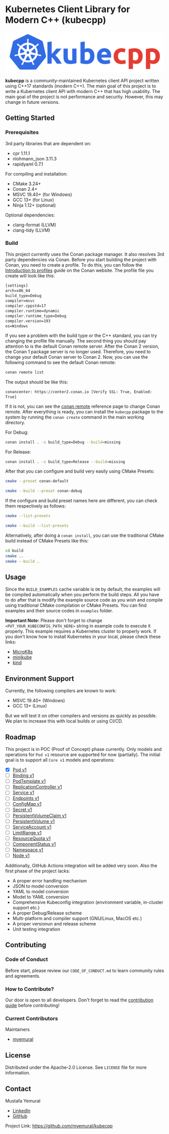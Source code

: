 # Kubernetes Client Library for Modern C++ (kubecpp)

![](/docs/images/kubecpp_logo.png?raw=true)

**kubecpp** is a community-maintained Kubernetes client API project written using C++17 standards (modern C++). The main goal of this project is to write a Kubernetes client API with modern C++ that has high usability. The main goal of the project is not performance and security. However, this may change in future versions.

## Getting Started

### Prerequisites

3rd party libraries that are dependent on:
- cpr 1.11.1
- nlohmann_json 3.11.3
- rapidyaml 0.7.1

For compiling and installation:
- CMake 3.24+
- Conan 2.4+
- MSVC 19.40+ (for Windows)
- GCC 13+ (for Linux)
- Ninja 1.12+ (optional)

Optional dependencies:
- clang-format (LLVM)
- clang-tidy (LLVM)

### Build

This project currently uses the Conan package manager. It also resolves 3rd party dependencies via Conan. Before you start building the project with Conan, you need to create a profile. To do this, you can follow the [Introduction to profiles](https://docs.conan.io/2/reference/config_files/profiles.html) guide on the Conan website. The profile file you create will look like this:

```
[settings]
arch=x86_64
build_type=Debug
compiler=msvc
compiler.cppstd=17
compiler.runtime=dynamic
compiler.runtime_type=Debug
compiler.version=193
os=Windows
```

If you see a problem with the build type or the C++ standard, you can try changing the profile file manually. The second thing you should pay attention to is the default Conan remote server. After the Conan 2 version, the Conan 1 package server is no longer used. Therefore, you need to change your default Conan server to Conan 2. Now, you can use the following command to see the default Conan remote:

```bash
conan remote list
```

The output should be like this:

```
conancenter: https://center2.conan.io [Verify SSL: True, Enabled: True]
```

If it is not, you can see the [conan remote](https://docs.conan.io/1/reference/commands/misc/remote.html) reference page to change Conan remote. After everything is ready, you can install the `kubecpp` package to the system by running the `conan create` command in the main working directory.

For Debug:

```bash
conan install . -s build_type=Debug --build=missing
```

For Release:

```bash
conan install . -s build_type=Release --build=missing
```

After that you can configure and build very easily using CMake Presets:

```bash
cmake --preset conan-default
```

```bash
cmake --build --preset conan-debug
```

If the configure and build preset names here are different, you can check them respectively as follows:

```bash
cmake --list-presets
```

```bash
cmake --build --list-presets
```

Alternatively, after doing a `conan install`, you can use the traditional CMake build instead of CMake Presets like this:

```bash
cd build
cmake ..
cmake --build .
```

## Usage

Since the `BUILD_EXAMPLES` cache variable is `ON` by default, the examples will be compiled automatically when you perform the build steps. All you have to do after that is modify the example source code as you wish and compile using traditional CMake compilation or CMake Presets. You can find examples and their source codes in `examples` folder.

**Important Note:** Please don't forget to change `<PUT_YOUR_KUBECONFIG_PATH_HERE>` string in example code to execute it properly. This example requires a Kubernetes cluster to properly work. If you don't know how to install Kubernetes in your local, please check these links:

- [MicroK8s](https://microk8s.io/#install-microk8s)
- [minikube](https://minikube.sigs.k8s.io/docs/start/?arch=%2Fwindows%2Fx86-64%2Fstable%2F.exe+download)
- [kind](https://kind.sigs.k8s.io/docs/user/quick-start/)

## Environment Support

Currently, the following compilers are known to work:

- MSVC 19.40+ (Windows)
- GCC 13+ (Linux) 

But we will test it on other compilers and versions as quickly as possible. We plan to increase this with local builds or using CI/CD.

## Roadmap

This project is in POC (Proof of Concept) phase currently. Only models and operations for `Pod v1` resource are supported for now (partially). The initial goal is to support all `Core v1` models and operations:

- [x] [Pod v1](https://kubernetes.io/docs/reference/kubernetes-api/workload-resources/pod-v1/)
- [ ] [Binding v1](https://kubernetes.io/docs/reference/kubernetes-api/workload-resources/binding-v1/)
- [ ] [PodTemplate v1](https://kubernetes.io/docs/reference/kubernetes-api/workload-resources/pod-template-v1/)
- [ ] [ReplicationController v1](https://kubernetes.io/docs/reference/kubernetes-api/workload-resources/replication-controller-v1/)
- [ ] [Service v1](https://kubernetes.io/docs/reference/kubernetes-api/service-resources/service-v1/)
- [ ] [Endpoints v1](https://kubernetes.io/docs/reference/kubernetes-api/service-resources/endpoints-v1/)
- [ ] [ConfigMap v1](https://kubernetes.io/docs/reference/kubernetes-api/config-and-storage-resources/config-map-v1/)
- [ ] [Secret v1](https://kubernetes.io/docs/reference/kubernetes-api/config-and-storage-resources/secret-v1/)
- [ ] [PersistentVolumeClaim v1](https://kubernetes.io/docs/reference/kubernetes-api/config-and-storage-resources/persistent-volume-claim-v1/)
- [ ] [PersistentVolume v1](https://kubernetes.io/docs/reference/kubernetes-api/config-and-storage-resources/persistent-volume-v1/)
- [ ] [ServiceAccount v1](https://kubernetes.io/docs/reference/kubernetes-api/authentication-resources/service-account-v1/)
- [ ] [LimitRange v1](https://kubernetes.io/docs/reference/kubernetes-api/policy-resources/limit-range-v1/)
- [ ] [ResourceQuota v1](https://kubernetes.io/docs/reference/kubernetes-api/policy-resources/resource-quota-v1/)
- [ ] [ComponentStatus v1](https://kubernetes.io/docs/reference/kubernetes-api/cluster-resources/component-status-v1/)
- [ ] [Namespace v1](https://kubernetes.io/docs/reference/kubernetes-api/cluster-resources/namespace-v1/)
- [ ] [Node v1](https://kubernetes.io/docs/reference/kubernetes-api/cluster-resources/node-v1/)

Additionally, GitHub Actions integration will be added very soon. Also the first phase of the project lacks:
- A proper error handling mechanism
- JSON to model conversion
- YAML to model conversion
- Model to YAML conversion
- Comprehensive Kubeconfig integration (environment variable, in-cluster support etc.)
- A proper Debug/Release scheme
- Multi-platform and compiler support (GNU/Linux, MacOS etc.)
- A proper versionun and release scheme
- Unit testing integration

## Contributing

### Code of Conduct

Before start, please review our `CODE_OF_CONDUCT.md` to learn community rules and agreements.

### How to Contribute?

Our door is open to all developers. Don't forget to read the [contribution guide](/CONTRIBUTING.md) before contributing!

### Current Contributors

Maintainers
- [myemural](https://github.com/myemural)

## License

Distributed under the Apache-2.0 License. See `LICENSE` file for more information.

## Contact

Mustafa Yemural
- [LinkedIn](https://www.linkedin.com/in/mustafa-yemural/)
- [GitHub](https://github.com/myemural)

Project Link: https://github.com/myemural/kubecpp